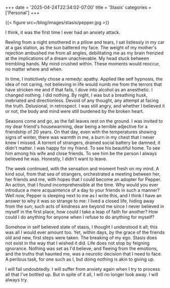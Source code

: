 +++
date = '2025-04-24T22:34:02-07:00'
title = 'Stasis'
categories = ['Personal']
+++

{{< figure src=/blog/images/stasis/pepper.jpg >}}

I think, it was the first time I ever had an anxiety attack. 

Reeling from a night smothered in a pillow and tears, I sat listlessly in my car at a gas station, as the sun battered my face. The weight of my mother's rejection ambushed me from all angles, debilitating me as my brain frenzied at the implications of a dream unachievable. My head stuck between trembling hands. My mind crushed within. These moments would reoccur, no matter where and when. 

In time, I instictively chose a remedy: apathy. Applied like self hypnosis, the idea of not caring, not believing in life would numb me from the terrors that have stricken me and if that fails, I dove into alcohol as an anesthetic. I changed nothing. I did nothing. By night, I was but a breathing husk, inebriated and directionless. Devoid of any thought, any attempt at facing the truth. Delusional, in retrospect. I was still angry, and whether I believed it or not, the body and mind were still burdened by the broken heart.  

Seasons come and go, as the fall leaves rest on the ground. I was invited to my dear friend's housewarming, dear being a terrible adjective for a friendship of 20 years. On that day, even with the temperatures showing signs of winter, there was warmth in me, a burn in my chest that I never knew I missed. A torrent of strangers, drained social battery be damned, it didn't matter. I was happy for my friend. To see his beautiful home. To see him among his wife and close friends. To see him be the person I always believed he was. Honestly, I didn't want to leave.

The week continued, with the sensation and moment fresh on my mind. A kind soul, from that sea of strangers, orchestrated a meeting between her, her friends and me, with hopes that I could become an adopter for Pepper. An action, that I found incomprehensible at the time. Why would you ever introduce a mere acquaintence of a day to your friends in such a manner? Well now, Pepper is sleeping next to me as I write this, and I think I have an answer to why it was so strange to me: I lived a closed life, hiding away from the sun; such acts of kindness are beyond me since I never believed in myself in the first place, how could I take a leap of faith for another? How could I do anything for anyone when I refuse to do anything for myself?

Somehow in self believed state of stasis, I thought I understood it all; this was all I would ever amount too. Yet, within days, by the grace of the friends old and new, first steps were taken. The breaking of my ego. Stasis does not exist in the way that I wished it did. Life does not stop by feigning ignorance. Nothing was set as I'd believe, and fleeing from the emotions, and the truths that haunted me, was a neurotic decision that I need to face. A perilous task, for one such as I, but doing nothing is akin to giving up. 

I will fail undoubtedly. I will suffer from anxiety again when I try to process all that I've bottled up. But in spite of it all, I will no longer look away. I will always try. 